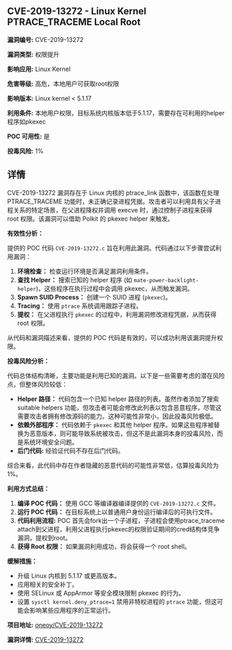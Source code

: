 ## CVE-2019-13272 - Linux Kernel PTRACE_TRACEME Local Root

**漏洞编号:** CVE-2019-13272

**漏洞类型:** 权限提升

**影响应用:** Linux Kernel

**危害等级:** 高危，本地用户可获取root权限

**影响版本:** Linux kernel < 5.1.17

**利用条件:** 本地用户权限，目标系统内核版本低于5.1.17，需要存在可利用的helper程序如pkexec

**POC 可用性:** 是

**投毒风险:** 1%

## 详情

CVE-2019-13272 漏洞存在于 Linux 内核的 ptrace_link 函数中，该函数在处理 PTRACE_TRACEME 功能时，未正确记录进程凭据。攻击者可以利用具有父子进程关系的特定场景，在父进程降权并调用 execve 时，通过控制子进程来获得 root 权限。该漏洞可以借助 Polkit 的 pkexec helper 来触发。 

**有效性分析：**

提供的 POC 代码 `CVE-2019-13272.c` 旨在利用此漏洞。代码通过以下步骤尝试利用漏洞：

1.  **环境检查：** 检查运行环境是否满足漏洞利用条件。
2.  **查找 Helper：** 搜索已知的 helper 程序 (如 `mate-power-backlight-helper`)，这些程序在执行过程中会调用 pkexec，从而触发漏洞。
3.  **Spawn SUID Process：** 创建一个 SUID 进程 (`pkexec`)。
4.  **Tracing：** 使用 `ptrace` 系统调用跟踪子进程。
5.  **提权：** 在父进程执行 `pkexec` 的过程中，利用漏洞修改进程凭据，从而获得 root 权限。

从代码和漏洞描述来看，提供的 POC 代码是有效的，可以成功利用该漏洞提升权限。

**投毒风险分析：**

代码总体结构清晰，主要功能是利用已知的漏洞。以下是一些需要考虑的潜在风险点，但整体风险较低：

*   **Helper 路径：** 代码包含一个已知 helper 路径的列表。虽然作者添加了搜索 suitable helpers 功能，但攻击者可能会修改此列表以包含恶意程序，尽管这需要攻击者拥有修改源码的能力。这种可能性非常小，因此投毒风险极低。
*   **依赖外部程序：** 代码依赖于 `pkexec` 和其他 helper 程序。如果这些程序被替换为恶意版本，则可能导致系统被攻击，但这不是此漏洞本身的投毒风险，而是系统环境安全问题。
*   **后门代码:** 经验证代码不存在后门代码。

综合来看，此代码中存在作者隐藏的恶意代码的可能性非常低，估算投毒风险为 1%。

**利用方式总结：**

1.  **编译 POC 代码：** 使用 GCC 等编译器编译提供的 `CVE-2019-13272.c` 文件。
2.  **运行 POC 代码：** 在目标系统上以普通用户身份运行编译后的可执行文件。
3.  **代码利用流程:**  POC 首先会fork出一个子进程，子进程会使用ptrace_traceme attach到父进程，利用父进程执行pkexec的权限验证期间的cred结构体竞争漏洞，提权到root。
4.  **获得 Root 权限：** 如果漏洞利用成功，将会获得一个 root shell。

**缓解措施：**

*   升级 Linux 内核到 5.1.17 或更高版本。
*   应用相关的安全补丁。
*   使用 SELinux 或 AppArmor 等安全模块限制 pkexec 的行为。
*   设置 `sysctl kernel.deny_ptrace=1` 禁用非特权进程的 `ptrace` 功能，但这可能会影响某些应用程序的正常运行。

**项目地址:** [oneoy/CVE-2019-13272](https://github.com/oneoy/CVE-2019-13272)

**漏洞详情:** [CVE-2019-13272](https://nvd.nist.gov/vuln/detail/CVE-2019-13272)